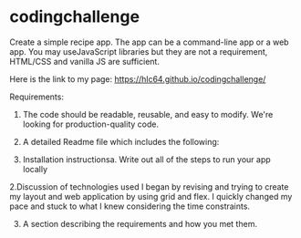 # codingchallenge

Create a simple recipe app. The app can be a command-line app or a web app. You may useJavaScript libraries but they are not a requirement, HTML/CSS and vanilla JS are sufficient.

Here is the link to my page: https://hlc64.github.io/codingchallenge/

Requirements:

1. The code should be readable, reusable, and easy to modify. We're looking for production-quality code.

2. A detailed Readme file which includes the following:




1.  Installation instructionsa.
Write out all of the steps to run your app locally


2.Discussion of technologies used 
  I began by revising and trying to create my layout and web application by using grid and flex. I quickly changed my pace and stuck to what I knew considering the time constraints. 

3. A section describing the requirements and how you met them.
